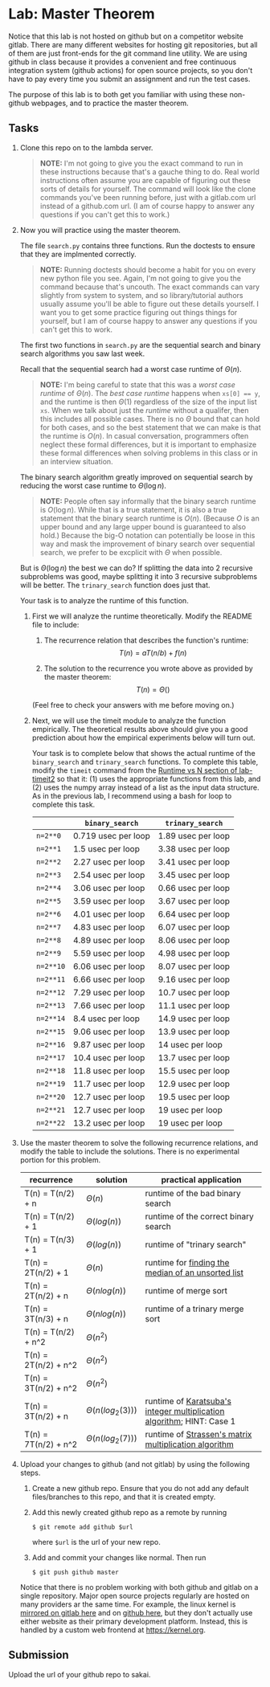 # Lab: Master Theorem

Notice that this lab is not hosted on github but on a competitor website gitlab.
There are many different websites for hosting git repositories,
but all of them are just front-ends for the git command line utility.
We are using github in class because it provides a convenient and free continuous integration system (github actions) for open source projects,
so you don't have to pay every time you submit an assignment and run the test cases.

The purpose of this lab is to both get you familiar with using these non-github webpages, and to practice the master theorem.

## Tasks

1. Clone this repo on to the lambda server.

    > **NOTE:**
    > I'm not going to give you the exact command to run in these instructions because that's a gauche thing to do.
    > Real world instructions often assume you are capable of figuring out these sorts of details for yourself.
    > The command will look like the clone commands you've been running before, just with a gitlab.com url instead of a github.com url.
    > (I am of course happy to answer any questions if you can't get this to work.)

1. Now you will practice using the master theorem.

    The file `search.py` contains three functions.
    Run the doctests to ensure that they are implmented correctly.

    > **NOTE:**
    > Running doctests should become a habit for you on every new python file you see.
    > Again, I'm not going to give you the command because that's uncouth.
    > The exact commands can vary slightly from system to system,
    > and so library/tutorial authors usually assume you'll be able to figure out these details yourself.
    > I want you to get some practice figuring out things things for yourself,
    > but I am of course happy to answer any questions if you can't get this to work.

    The first two functions in `search.py` are the sequential search and binary search algorithms you saw last week.

    Recall that the sequential search had a worst case runtime of $\Theta(n)$.

    > **NOTE:**
    > I'm being careful to state that this was a *worst case runtime* of $\Theta(n)$.
    > The *best case runtime* happens when `xs[0] == y`,
    > and the runtime is then $\Theta(1)$ regardless of the size of the input list `xs`.
    > When we talk about just the *runtime* without a qualifer,
    > then this includes all possible cases.
    > There is no $\Theta$ bound that can hold for both cases,
    > and so the best statement that we can make is that the runtime is $O(n)$.
    > In casual conversation, programmers often neglect these formal differences,
    > but it is important to emphasize these formal differences when solving problems in this class or in an interview situation.

    The binary search algorithm greatly improved on sequential search by reducing the worst case runtime to $\Theta(\log n)$.

    > **NOTE:**
    > People often say informally that the binary search runtime is $O(\log n)$.
    > While that is a true statement, it is also a true statement that the binary search runtime is $O(n)$.
    > (Because $O$ is an upper bound and any large upper bound is guaranteed to also hold.)
    > Because the big-O notation can potentially be loose in this way and mask the improvement of binary search over sequential search,
    > we prefer to be excplicit with $\Theta$ when possible.

    But is $\Theta(\log n)$ the best we can do?
    If splitting the data into 2 recursive subproblems was good,
    maybe splitting it into 3 recursive subproblems will be better.
    The `trinary_search` function does just that.

    Your task is to analyze the runtime of this function.

    1. First we will analyze the runtime theoretically.
        Modify the README file to include:
    
        1. The recurrence relation that describes the function's runtime:
            $$T(n) = aT(n/b) + f(n)$$

        1. The solution to the recurrence you wrote above as provided by the master theorem:
            $$T(n) = \Theta()$$

        (Feel free to check your answers with me before moving on.)
    
    1. Next, we will use the timeit module to analyze the function empirically.
        The theoretical results above should give you a good prediction about how the empirical experiments below will turn out.

        Your task is to complete below that shows the actual runtime of the `binary_search` and `trinary_search` functions.
        To complete this table, modify the `timeit` command from the [Runtime vs N section of lab-timeit2](https://github.com/mikeizbicki/lab-timeit2#runtime-vs-n) so that it: (1) uses the appropriate functions from this lab, and (2) uses the numpy array instead of a list as the input data structure.
        As in the previous lab, I recommend using a bash for loop to complete this task.

        |                | `binary_search`           | `trinary_search`      |
        | -------------- | ------------------------- | --------------------- | 
        | `n=2**0`       |    0.719 usec per loop    |   1.89 usec per loop  |
        | `n=2**1`       |    1.5 usec per loop      |   3.38 usec per loop  |
        | `n=2**2`       |    2.27 usec per loop     |   3.41 usec per loop  |
        | `n=2**3`       |    2.54 usec per loop     |   3.45 usec per loop  |
        | `n=2**4`       |    3.06 usec per loop     |   0.66 usec per loop  |
        | `n=2**5`       |    3.59 usec per loop     |   3.67 usec per loop  |
        | `n=2**6`       |    4.01 usec per loop     |   6.64 usec per loop  |
        | `n=2**7`       |    4.83 usec per loop     |   6.07 usec per loop  |
        | `n=2**8`       |    4.89 usec per loop     |   8.06 usec per loop  |
        | `n=2**9`       |    5.59 usec per loop     |   4.98 usec per loop  |
        | `n=2**10`      |    6.06 usec per loop     |   8.07 usec per loop  |
        | `n=2**11`      |    6.66 usec per loop     |   9.16 usec per loop  |
        | `n=2**12`      |    7.29 usec per loop     |   10.7 usec per loop  |
        | `n=2**13`      |    7.66 usec per loop     |   11.1 usec per loop  |
        | `n=2**14`      |    8.4  usec per loop     |   14.9 usec per loop  |
        | `n=2**15`      |    9.06 usec per loop     |   13.9 usec per loop  |
        | `n=2**16`      |    9.87 usec per loop     |   14  usec per loop   |
        | `n=2**17`      |    10.4 usec per loop     |   13.7 usec per loop  |
        | `n=2**18`      |    11.8 usec per loop     |   15.5 usec per loop  |
        | `n=2**19`      |    11.7 usec per loop     |   12.9 usec per loop  |
        | `n=2**20`      |    12.7 usec per loop     |   19.5 usec per loop  |
        | `n=2**21`      |    12.7 usec per loop     |   19 usec per loop    |
        | `n=2**22`      |    13.2 usec per loop     |   19 usec per loop    |


1. Use the master theorem to solve the following recurrence relations,
    and modify the table to include the solutions.
    There is no experimental portion for this problem.

    | recurrence           | solution                       | practical application                     |
    | -------------------- | ------------------------------ | ----------------------------------------- |
    | T(n) = T(n/2) + n    |         $\Theta(n)$            | runtime of the bad binary search          |
    | T(n) = T(n/2) + 1    |         $\Theta(log(n))$       | runtime of the correct binary search      |
    | T(n) = T(n/3) + 1    |         $\Theta(log(n))$       | runtime of "trinary search"               |
    | T(n) = 2T(n/2) + 1   |         $\Theta(n)$            | runtime for [finding the median of an unsorted list](https://en.wikipedia.org/wiki/Quickselect) |
    | T(n) = 2T(n/2) + n   |         $\Theta(n log(n))$     | runtime of merge sort                     |
    | T(n) = 3T(n/3) + n   |         $\Theta(n log(n))$     | runtime of a trinary merge sort           |
    | T(n) = T(n/2) + n^2  |         $\Theta(n^2)$          |                                           |
    | T(n) = 2T(n/2) + n^2 |         $\Theta(n^2)$          |                                           |
    | T(n) = 3T(n/2) + n^2 |         $\Theta(n^2)$          |                                           |
    | T(n) = 3T(n/2) + n   |         $\Theta(n(log_2(3)))$  | runtime of [Karatsuba's integer multiplication algorithm](https://en.wikipedia.org/wiki/Karatsuba_algorithm); HINT: Case 1 |
    | T(n) = 7T(n/2) + n^2 |        $\Theta(n(log_2(7)))$    | runtime of [Strassen's matrix multiplication algorithm](https://en.wikipedia.org/wiki/Strassen_algorithm) |

1. Upload your changes to github (and not gitlab) by using the following steps.

    1. Create a new github repo.
        Ensure that you do not add any default files/branches to this repo, and that it is created empty.

    1. Add this newly created github repo as a remote by running
        ```
        $ git remote add github $url
        ```
        where `$url` is the url of your new repo.

    1. Add and commit your changes like normal.
        Then run
        ```
        $ git push github master
        ```
    
    Notice that there is no problem working with both github and gitlab on a single repository.
    Major open source projects regularly are hosted on many providers ar the same time.
    For example, the linux kernel is [mirrored on gitlab here](https://gitlab.com/linux-kernel/linux) and on [github here](https://github.com/torvalds/linux),
    but they don't actually use either website as their primary development platform.
    Instead, this is handled by a custom web frontend at <https://kernel.org>.

## Submission

Upload the url of your github repo to sakai.
